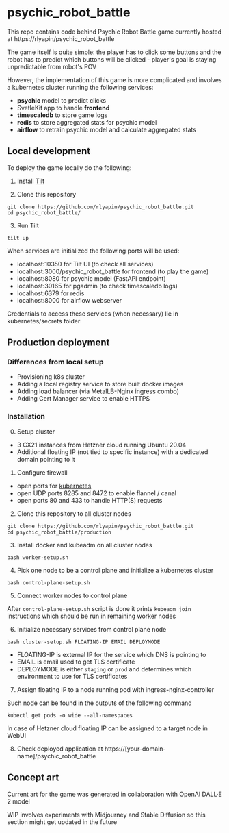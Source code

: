 # psychic_robot_battle

This repo contains code behind Psychic Robot Battle game currently hosted at https://rlyapin/psychic_robot_battle

The game itself is quite simple: the player has to click some buttons and the robot has to predict which buttons will be clicked - player's goal is staying unpredictable from robot's POV

However, the implementation of this game is more complicated and involves a kubernetes cluster running the following services:
* **psychic** model to predict clicks
* SvetleKit app to handle **frontend**
* **timescaledb** to store game logs
* **redis** to store aggregated stats for psychic model
* **airflow** to retrain psychic model and calculate aggregated stats

## Local development

To deploy the game locally do the following:

1. Install [Tilt](https://tilt.dev/)

2. Clone this repository

```
git clone https://github.com/rlyapin/psychic_robot_battle.git
cd psychic_robot_battle/
```

3. Run Tilt

```
tilt up
```

When services are initialized the following ports will be used:
* localhost:10350 for Tilt UI (to check all services)
* localhost:3000/psychic_robot_battle for frontend (to play the game)
* localhost:8080 for psychic model (FastAPI endpoint)
* localhost:30165 for pgadmin (to check timescaledb logs)
* localhost:6379 for redis
* localhost:8000 for airflow webserver

Credentials to access these services (when necessary) lie in kubernetes/secrets folder

## Production deployment

### Differences from local setup

* Provisioning k8s cluster
* Adding a local registry service to store built docker images
* Adding load balancer (via MetalLB-Nginx ingress combo)
* Adding Cert Manager service to enable HTTPS

### Installation

0. Setup cluster

* 3 CX21 instances from Hetzner cloud running Ubuntu 20.04
* Additional floating IP (not tied to specific instance) with a dedicated domain pointing to it

1. Configure firewall

* open ports for [kubernetes](https://kubernetes.io/docs/reference/ports-and-protocols/)
* open UDP ports 8285 and 8472 to enable flannel / canal
* open ports 80 and 433 to handle HTTP(S) requests

2. Clone this repository to all cluster nodes

```
git clone https://github.com/rlyapin/psychic_robot_battle.git
cd psychic_robot_battle/production
```

3. Install docker and kubeadm on all cluster nodes

```
bash worker-setup.sh
```

4. Pick one node to be a control plane and initialize a kubernetes cluster

```
bash control-plane-setup.sh
```

5. Connect worker nodes to control plane

After `control-plane-setup.sh` script is done it prints `kubeadm join` instructions which should be run in remaining worker nodes

6. Initialize necessary services from control plane node

```
bash cluster-setup.sh FLOATING-IP EMAIL DEPLOYMODE
```
* FLOATING-IP is external IP for the service which DNS is pointing to
* EMAIL is email used to get TLS certificate
* DEPLOYMODE is either `staging` or `prod` and determines which environment to use for TLS certificates

7. Assign floating IP to a node running pod with ingress-nginx-controller

Such node can be found in the outputs of the following command
```
kubectl get pods -o wide --all-namespaces
```
In case of Hetzner cloud floating IP can be assigned to a target node in WebUI

8. Check deployed application at https://[your-domain-name]/psychic_robot_battle

## Concept art

Current art for the game was generated in collaboration with OpenAI DALL·E 2 model

WIP involves experiments with Midjourney and Stable Diffusion so this section might get updated in the future
